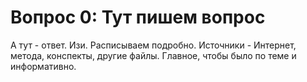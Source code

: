 # Вопрос 0: Тут пишем вопрос
А тут - ответ. Изи.
Расписываем подробно. Источники - Интернет, метода, конспекты, другие файлы. Главное, чтобы было по теме и информативно.